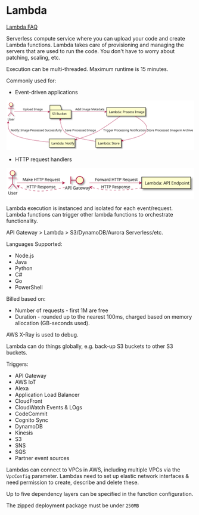 # Lambda
[Lambda FAQ](https://aws.amazon.com/lambda/faqs/)

Serverless compute service where you can upload your code and create Lambda functions. Lambda takes care of provisioning and managing the servers that are used to run the code. You don't have to worry about patching, scaling, etc.

Execution can be multi-threaded. Maximum runtime is 15 minutes.

Commonly used for:
- Event-driven applications

![lambda-event](../img/Event-driven%20Application.svg)
- HTTP request handlers

![lambda-request](../img/Request-driven%20Application.svg)

Lambda execution is instanced and isolated for each event/request. Lambda functions can trigger other lambda functions to orchestrate functionality.

API Gateway > Lambda > S3/DynamoDB/Aurora Serverless/etc.

Languages Supported:
- Node.js
- Java
- Python
- C#
- Go
- PowerShell

Billed based on:
- Number of requests - first 1M are free
- Duration - rounded up to the nearest 100ms, charged based on memory allocation (GB-seconds used).

AWS X-Ray is used to debug.

Lambda can do things globally, e.g. back-up S3 buckets to other S3 buckets.

Triggers:
- API Gateway
- AWS IoT
- Alexa
- Application Load Balancer
- CloudFront
- CloudWatch Events & LOgs
- CodeCommit
- Cognito Sync
- DynamoDB
- Kinesis
- S3
- SNS
- SQS
- Partner event sources 

Lambdas can connect to VPCs in AWS, including multiple VPCs via the `VpcConfig` parameter. Lambdas need to set up elastic network interfaces & need permission to create, describe and delete these.

Up to five dependency layers can be specified in the function configuration.

The zipped deployment package must be under `250MB`